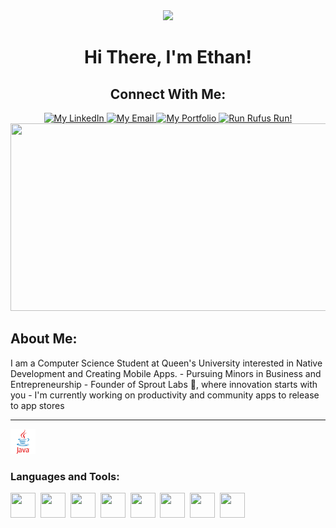 <div id="header" align="center">
  <img src="https://media.giphy.com/media/bGgsc5mWoryfgKBx1u/giphy.gif" width="100"/>
  <h1> Hi There, I'm Ethan! </h1>
</div>

<div id="badges" align="center">
  <h2>Connect With Me:</h2>

  <a href="https://www.linkedin.com/in/ethan-mah-348249213/">
    <img src="https://img.shields.io/badge/LinkedIn-blue?style=for-the-badge&logo=linkedin&logoColor=white" alt="My LinkedIn"/>
  </a>
  <a href="mailto:ett.mah@gmail.com">
    <img src="https://img.shields.io/badge/Email-D14836?style=for-the-badge&logo=gmail&logoColor=white" alt="My Email"/>
  </a>
  <a href="https://ethaaaanm.github.io/ethanmah.github.io/">
    <img src="https://img.shields.io/badge/My_Portfolio-%233ABFE6.svg?style=for-the-badge&logo=minutemailer&logoColor=white" alt="My Portfolio"/>
  </a>
  <a href="https://ethaaaanm.github.io/Run-Rufus-Run/">
    <img src="https://img.shields.io/badge/Run_Rufus_Run!-CCFF00.svg?style=for-the-badge&logo=Game-Jolt&logoColor=black" alt="Run Rufus Run!"/>
  </a>
  </div>
</div>

<div align="center">
  <img src="https://media.giphy.com/media/dWesBcTLavkZuG35MI/giphy.gif" width="600" height="300"/>
</div>
<h2> About Me: </h2>
I am a Computer Science Student at Queen's University interested in Native Development and Creating Mobile Apps.
- Pursuing Minors in Business and Entrepreneurship
- Founder of Sprout Labs 🌱, where innovation starts with you
- I'm currently working on productivity and community apps to release to app stores

---
  <img src="https://github.com/devicons/devicon/blob/master/icons/java/java-original-wordmark.svg" title="Java" alt="Java" width="40" height="40"/>&nbsp;

### Languages and Tools:
<div id="Language Icons">
  <img src="https://cdn.jsdelivr.net/gh/devicons/devicon/icons/android/android-original.svg" width="40" height="40"/>&nbsp;
  <img src="https://cdn.jsdelivr.net/gh/devicons/devicon/icons/java/java-original.svg" width="40" height="40"/>&nbsp;
  <img src="https://cdn.jsdelivr.net/gh/devicons/devicon/icons/python/python-original.svg" width="40" height="40"/>&nbsp;
  <img src="https://cdn.jsdelivr.net/gh/devicons/devicon/icons/react/react-original.svg" width="40" height="40"/>&nbsp;
  <img src="https://cdn.jsdelivr.net/gh/devicons/devicon/icons/html5/html5-original.svg" width="40" height="40"/>&nbsp;
  <img src="https://cdn.jsdelivr.net/gh/devicons/devicon/icons/css3/css3-original.svg" width="40" height="40"/>&nbsp;
  <img src="https://cdn.jsdelivr.net/gh/devicons/devicon/icons/javascript/javascript-original.svg" width="40" height="40"/>&nbsp;
  <img src="https://cdn.jsdelivr.net/gh/devicons/devicon/icons/git/git-original.svg" width="40" height="40"/>&nbsp;
</div>
